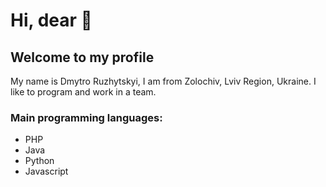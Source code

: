 # Hi, dear 👋

## Welcome to my profile 

 My name is Dmytro Ruzhytskyi, I am from Zolochiv, Lviv Region, Ukraine. I like to program and work in a team.
 
 ### Main programming languages:
 
 - PHP
 - Java
 - Python
 - Javascript
 
 
